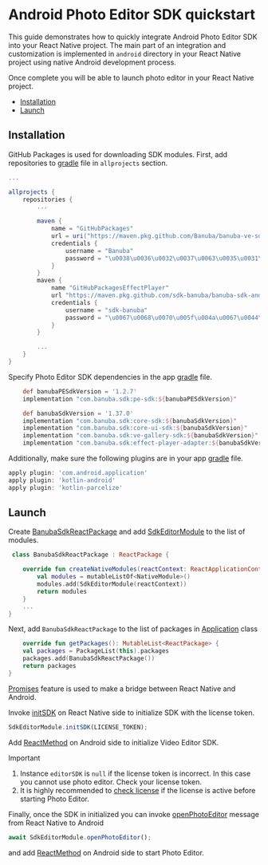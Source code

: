 # Android Photo Editor SDK quickstart

This guide demonstrates how to quickly integrate Android Photo Editor SDK into your React Native project.
The main part of an integration and customization is implemented in ```android``` directory
in your React Native project using native Android development process.

Once complete you will be able to launch photo editor in your React Native project.

- [Installation](#Installation)
- [Launch](#Launch)

## Installation
GitHub Packages is used for downloading SDK modules.
First, add repositories to [gradle](../android/build.gradle#L30) file in ```allprojects``` section.

```groovy
...

allprojects {
    repositories {
        ...

        maven {
            name = "GitHubPackages"
            url = uri("https://maven.pkg.github.com/Banuba/banuba-ve-sdk")
            credentials {
                username = "Banuba"
                password = "\u0038\u0036\u0032\u0037\u0063\u0035\u0031\u0030\u0033\u0034\u0032\u0063\u0061\u0033\u0065\u0061\u0031\u0032\u0034\u0064\u0065\u0066\u0039\u0062\u0034\u0030\u0063\u0063\u0037\u0039\u0038\u0063\u0038\u0038\u0066\u0034\u0031\u0032\u0061\u0038"
            }
        }
        maven {
            name "GitHubPackagesEffectPlayer"
            url "https://maven.pkg.github.com/sdk-banuba/banuba-sdk-android"
            credentials {
                username = "sdk-banuba"
                password = "\u0067\u0068\u0070\u005f\u004a\u0067\u0044\u0052\u0079\u0049\u0032\u006d\u0032\u004e\u0055\u0059\u006f\u0033\u0033\u006b\u0072\u0034\u0049\u0069\u0039\u0049\u006f\u006d\u0077\u0034\u0052\u0057\u0043\u0064\u0030\u0052\u0078\u006d\u0045\u0069"
            }
        }

        ...
    }
}
```

Specify Photo Editor SDK dependencies in the app [gradle](../android/app/build.gradle#L165) file.
```groovy
    def banubaPESdkVersion = '1.2.7'
    implementation "com.banuba.sdk:pe-sdk:${banubaPESdkVersion}"

    def banubaSdkVersion = '1.37.0'
    implementation "com.banuba.sdk:core-sdk:${banubaSdkVersion}"
    implementation "com.banuba.sdk:core-ui-sdk:${banubaSdkVersion}"
    implementation "com.banuba.sdk:ve-gallery-sdk:${banubaSdkVersion}"
    implementation "com.banuba.sdk:effect-player-adapter:${banubaSdkVersion}"
```

Additionally, make sure the following plugins are in your app [gradle](../android/app/build.gradle#L2) file.
```groovy
apply plugin: 'com.android.application'
apply plugin: 'kotlin-android'
apply plugin: 'kotlin-parcelize'
```

## Launch

Create [BanubaSdkReactPackage](../android/app/src/main/java/com/vesdkreactnativecliintegrationsample/BanubaSdkReactPackage.kt) and add [SdkEditorModule](../android/app/src/main/java/com/vesdkreactnativecliintegrationsample/SdkEditorModule.kt) to the list of modules.
```kotlin
 class BanubaSdkReactPackage : ReactPackage {

    override fun createNativeModules(reactContext: ReactApplicationContext): MutableList<NativeModule> {
        val modules = mutableListOf<NativeModule>()
        modules.add(SdkEditorModule(reactContext))
        return modules
    }
    ...
}
```

Next, add ```BanubaSdkReactPackage```  to the list of packages in [Application](../android/app/src/main/java/com/vesdkreactnativecliintegrationsample/MainApplication.kt#L23) class
```kotlin
    override fun getPackages(): MutableList<ReactPackage> {
    val packages = PackageList(this).packages
    packages.add(BanubaSdkReactPackage())
    return packages
}
```

[Promises](https://reactnative.dev/docs/native-modules-android#promises) feature is used to make a bridge between React Native and Android.

Invoke [initSDK](../App.js#L16) on React Native side to initialize SDK with the license token.
```javascript
SdkEditorModule.initSDK(LICENSE_TOKEN);
```

Add [ReactMethod](../android/app/src/main/java/com/vesdkreactnativecliintegrationsample/SdkEditorModule.kt#L140) on Android side to initialize Video Editor SDK.

> [!IMPORTANT]
> 1. Instance ```editorSDK``` is ```null``` if the license token is incorrect. In this case you cannot use photo editor. Check your license token.
> 2. It is highly recommended to [check license](../android/app/src/main/java/com/vesdkreactnativecliintegrationsample/SdkEditorModule.kt#L183) if the license is active before starting Photo Editor.

Finally, once the SDK in initialized you can invoke [openPhotoEditor](../App.js#L39) message from React Native to Android

```javascript
await SdkEditorModule.openPhotoEditor();
```

and add [ReactMethod](../android/app/src/main/java/com/vesdkreactnativecliintegrationsample/SdkEditorModule.kt#L166) on Android side to start Photo Editor.